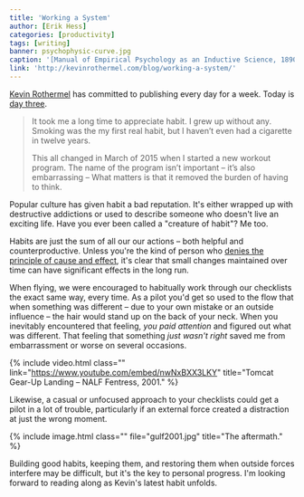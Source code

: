 ```yaml
---
title: 'Working a System'
author: [Erik Hess]
categories: [productivity]
tags: [writing]
banner: psychophysic-curve.jpg
caption: '[Manual of Empirical Psychology as an Inductive Science, 1890.](https://archive.org/stream/manualofempirica00linduoft/manualofempirica00linduoft#page/38/mode/1up)'
link: 'http://kevinrothermel.com/blog/working-a-system/'
---
```


[Kevin Rothermel](http://twitter.com/kevinrothermel) has committed to publishing every day for a week. Today is [day three](http://kevinrothermel.com/blog/working-a-system/).

> It took me a long time to appreciate habit. I grew up without any. Smoking was the my first real habit, but I haven’t even had a cigarette in twelve years.
>
> This all changed in March of 2015 when I started a new workout program. The name of the program isn’t important – it’s also embarrassing – What matters is that it removed the burden of having to think.

Popular culture has given habit a bad reputation. It's either wrapped up with destructive addictions or used to describe someone who doesn't live an exciting life. Have you ever been called a "creature of habit"? Me too.

Habits are just the sum of all our our actions &ndash; both helpful and counterproductive. Unless you're the kind of person who [denies the principle of cause and effect](https://en.wikipedia.org/wiki/Global_warming), it's clear that small changes maintained over time can have significant effects in the long run.

When flying, we were encouraged to habitually work through our checklists the exact same way, every time. As a pilot you'd get so used to the flow that when something was different &ndash; due to your own mistake or an outside influence &ndash; the hair would stand up on the back of your neck. When you inevitably encountered that feeling, *you paid attention* and figured out what was different. That feeling that something *just wasn't right* saved me from embarrassment or worse on several occasions.

{% include video.html class="" link="https://www.youtube.com/embed/nwNxBXX3LKY" title="Tomcat Gear-Up Landing &ndash; NALF Fentress, 2001." %}

Likewise, a casual or unfocused approach to your checklists could get a pilot in a lot of trouble, particularly if an external force created a distraction at just the wrong moment.

{% include image.html class="" file="gulf2001.jpg" title="The aftermath." %}

Building good habits, keeping them, and restoring them when outside forces interfere may be difficult, but it's the key to personal progress. I'm looking forward to reading along as Kevin's latest habit unfolds.
